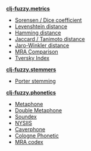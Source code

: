 **[clj-fuzzy.metrics](#metrics)**

* [Sorensen / Dice coefficient](#dice)
* [Levenshtein distance](#levenshtein)
* [Hamming distance](#hamming)
* [Jaccard / Tanimoto distance](#jaccard)
* [Jaro-Winkler distance](#jaro)
* [MRA Comparison](#mra)
* [Tversky Index](#tversky)

**[clj-fuzzy.stemmers](#stemmers)**

* [Porter stemming](#porter)

**[clj-fuzzy.phonetics](#phonetics)**

* [Metaphone](#metaphone)
* [Double Metaphone](#double_metaphone)
* [Soundex](#soundex)
* [NYSIIS](#nysiis)
* [Caverphone](#caverphone)
* [Cologne Phonetic](#cologne)
* [MRA codex](#mra_codex)
